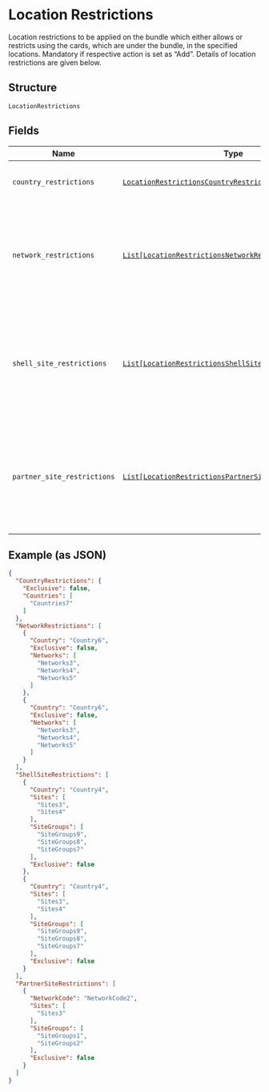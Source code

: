 
# Location Restrictions

Location restrictions to be applied on the bundle which either allows or restricts using the cards, which are under the bundle, in the specified locations.
Mandatory if respective action is set as “Add”.
Details of location restrictions are given below.

## Structure

`LocationRestrictions`

## Fields

| Name | Type | Tags | Description |
|  --- | --- | --- | --- |
| `country_restrictions` | [`LocationRestrictionsCountryRestrictions`](../../doc/models/location-restrictions-country-restrictions.md) | Optional | An entity that encapsulate the country restrictions.<br>Optional. |
| `network_restrictions` | [`List[LocationRestrictionsNetworkRestrictionsItems]`](../../doc/models/location-restrictions-network-restrictions-items.md) | Optional | A list of NetworkRestriction entity. Each item in the list encapsulates a network restriction in a given country.<br>Optional.<br>The details of the entity are described below: |
| `shell_site_restrictions` | [`List[LocationRestrictionsShellSiteRestrictionsItems]`](../../doc/models/location-restrictions-shell-site-restrictions-items.md) | Optional | A list of ShellSiteRestriction entity. Each item in the list encapsulates a site restriction of Shell network in a given country.<br>Optional.<br>The details of the entity are described below. |
| `partner_site_restrictions` | [`List[LocationRestrictionsPartnerSiteRestrictionsItems]`](../../doc/models/location-restrictions-partner-site-restrictions-items.md) | Optional | A list of PartnerSiteRestriction entity. Each item in the list encapsulates a site restriction of a given partner network.<br>Optional.<br>The details of the entity are described below. |

## Example (as JSON)

```json
{
  "CountryRestrictions": {
    "Exclusive": false,
    "Countries": [
      "Countries7"
    ]
  },
  "NetworkRestrictions": [
    {
      "Country": "Country6",
      "Exclusive": false,
      "Networks": [
        "Networks3",
        "Networks4",
        "Networks5"
      ]
    },
    {
      "Country": "Country6",
      "Exclusive": false,
      "Networks": [
        "Networks3",
        "Networks4",
        "Networks5"
      ]
    }
  ],
  "ShellSiteRestrictions": [
    {
      "Country": "Country4",
      "Sites": [
        "Sites3",
        "Sites4"
      ],
      "SiteGroups": [
        "SiteGroups9",
        "SiteGroups8",
        "SiteGroups7"
      ],
      "Exclusive": false
    },
    {
      "Country": "Country4",
      "Sites": [
        "Sites3",
        "Sites4"
      ],
      "SiteGroups": [
        "SiteGroups9",
        "SiteGroups8",
        "SiteGroups7"
      ],
      "Exclusive": false
    }
  ],
  "PartnerSiteRestrictions": [
    {
      "NetworkCode": "NetworkCode2",
      "Sites": [
        "Sites3"
      ],
      "SiteGroups": [
        "SiteGroups1",
        "SiteGroups2"
      ],
      "Exclusive": false
    }
  ]
}
```

